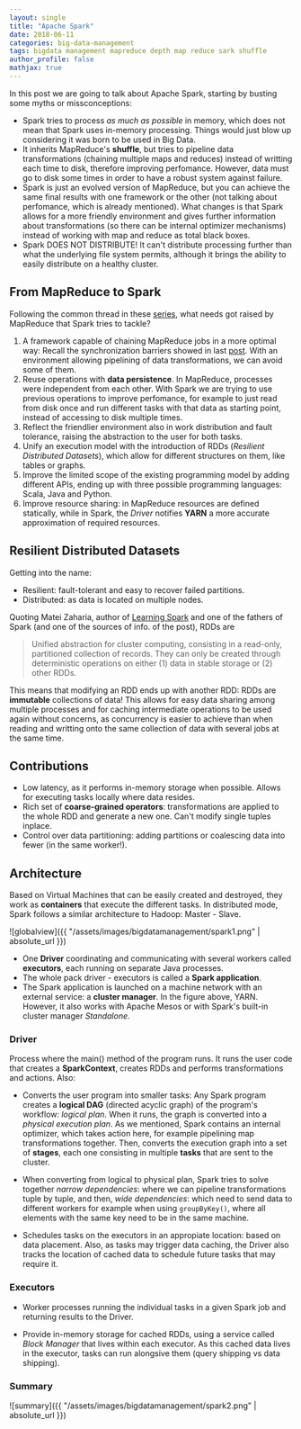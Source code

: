 ```yaml
---
layout: single
title: "Apache Spark"
date: 2018-06-11
categories: big-data-management
tags: bigdata management mapreduce depth map reduce sark shuffle
author_profile: false
mathjax: true
---
```


In this post we are going to talk about Apache Spark, starting by busting some myths or missconceptions:

* Spark tries to process *as much as possible* in memory, which does not mean that Spark uses in-memory processing. Things would just blow up considering it was born to be used in Big Data.
* It inherits MapReduce's **shuffle**, but tries to pipeline data transformations (chaining multiple maps and reduces) instead of writting each time to disk, therefore improving perfomance. However, data must go to disk some times in order to have a robust system against failure.
* Spark is just an evolved version of MapReduce, but you can achieve the same final results with one framework or the other (not talking about perfomance, which is already mentioned). What changes is that Spark allows for a more friendly environment and gives further information about transformations (so there can be internal optimizer mechanisms) instead of working with map and reduce as total black boxes.
* Spark DOES NOT DISTRIBUTE! It can't distribute processing further than what the underlying file system permits, although it brings the ability to easily distribute on a healthy cluster.

## From MapReduce to Spark

Following the common thread in these [series](https://pmbrull.github.io/big-data-management/), what needs got raised by MapReduce that Spark tries to tackle?

1. A framework capable of chaining MapReduce jobs in a more optimal way: Recall the synchronization barriers showed in last [post](https://pmbrull.github.io/big-data-management/map-reduce-II/). With an environment allowing pipelining of data transformations, we can avoid some of them.
2. Reuse operations with **data persistence**. In MapReduce, processes were independent from each other. With Spark we are trying to use previous operations to improve perfomance, for example to just read from disk once and run different tasks with that data as starting point, instead of accessing to disk multiple times.  
3. Reflect the friendlier environment also in work distribution and fault tolerance, raising the abstraction to the user for both tasks.
4. Unify an execution model with the introduction of RDDs (*Resilient Distributed Datasets*), which allow for different structures on them, like tables or graphs.
5. Improve the limited scope of the existing programming model by adding different APIs, ending up with three possible programming languages: Scala, Java and Python.
6. Improve resource sharing: in MapReduce resources are defined statically, while in Spark, the *Driver* notifies **YARN** a more accurate approximation of required resources.

## Resilient Distributed Datasets

Getting into the name:

* Resilient: fault-tolerant and easy to recover failed partitions.
* Distributed: as data is located on multiple nodes.

Quoting Matei Zaharia, author of [Learning Spark](http://shop.oreilly.com/product/0636920028512.do) and one of the fathers of Spark (and one of the sources of info. of the post), RDDs are

> Unified abstraction for cluster computing, consisting in a read-only, partitioned collection of records. They can only be created through deterministic operations on either (1) data in stable storage or (2) other RDDs.

This means that modifying an RDD ends up with another RDD: RDDs are **immutable** collections of data! This allows for easy data sharing among multiple processes and for caching intermediate operations to be used again without concerns, as concurrency is easier to achieve than when reading and writting onto the same collection of data with several jobs at the same time.

## Contributions

* Low latency, as it performs in-memory storage when possible. Allows for executing tasks locally where data resides.
* Rich set of **coarse-grained operators**: transformations are applied to the whole RDD and generate a new one. Can't modify single tuples inplace.
* Control over data partitioning: adding partitions or coalescing data into fewer (in the same worker!).

## Architecture

Based on Virtual Machines that can be easily created and destroyed, they work as **containers** that execute the different tasks. In distributed mode, Spark follows a similar architecture to Hadoop: Master - Slave.

![globalview]({{ "/assets/images/bigdatamanagement/spark1.png" | absolute_url }})

* One **Driver** coordinating and communicating with several workers called **executors**, each running on separate Java processes.
* The whole pack driver - executors is called a **Spark application**.
* The Spark application is launched on a machine network with an external service: a **cluster manager**. In the figure above, YARN. However, it also works with Apache Mesos or with Spark's built-in cluster manager *Standalone*.

### Driver

Process where the main() method of the program runs. It runs the user code that creates a **SparkContext**, creates RDDs and performs transformations and actions. Also:

* Converts the user program into smaller tasks: Any Spark program creates a **logical DAG** (directed acyclic graph) of the program's workflow: *logical plan*. When it runs, the graph is converted into a *physical execution plan*. As we mentioned, Spark contains an internal optimizer, which takes action here, for example pipelining map transformations together. Then, converts the execution graph into a set of **stages**, each one consisting in multiple **tasks** that are sent to the cluster.

* When converting from logical to physical plan, Spark tries to solve together *narrow dependencies*: where we can pipeline transformations tuple by tuple,  and then, *wide dependencies*: which need to send data to different workers for example when using ```groupByKey()```, where all elements with the same key need to be in the same machine.

* Schedules tasks on the executors in an appropiate location: based on data placement. Also, as tasks may trigger data caching, the Driver also tracks the location of cached data to schedule future tasks that may require it.

### Executors

* Worker processes running the individual tasks in a given Spark job and returning results to the Driver.

* Provide in-memory storage for cached RDDs, using a service called *Block Manager* that lives within each executor. As this cached data lives in the executor, tasks can run alongsive them (query shipping vs data shipping).


### Summary 

![summary]({{ "/assets/images/bigdatamanagement/spark2.png" | absolute_url }})

